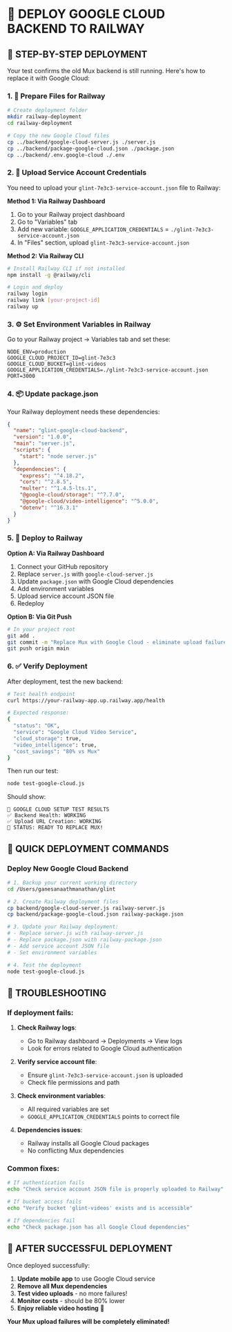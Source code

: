 # 🚀 DEPLOY GOOGLE CLOUD BACKEND TO RAILWAY

## 🎯 STEP-BY-STEP DEPLOYMENT

Your test confirms the old Mux backend is still running. Here's how to replace it with Google Cloud:

### 1. 📁 Prepare Files for Railway

```bash
# Create deployment folder
mkdir railway-deployment
cd railway-deployment

# Copy the new Google Cloud files
cp ../backend/google-cloud-server.js ./server.js
cp ../backend/package-google-cloud.json ./package.json
cp ../backend/.env.google-cloud ./.env
```

### 2. 🔑 Upload Service Account Credentials

You need to upload your `glint-7e3c3-service-account.json` file to Railway:

**Method 1: Via Railway Dashboard**
1. Go to your Railway project dashboard
2. Go to "Variables" tab
3. Add new variable: `GOOGLE_APPLICATION_CREDENTIALS` = `./glint-7e3c3-service-account.json`
4. In "Files" section, upload `glint-7e3c3-service-account.json`

**Method 2: Via Railway CLI**
```bash
# Install Railway CLI if not installed
npm install -g @railway/cli

# Login and deploy
railway login
railway link [your-project-id]
railway up
```

### 3. ⚙️ Set Environment Variables in Railway

Go to your Railway project → Variables tab and set these:

```
NODE_ENV=production
GOOGLE_CLOUD_PROJECT_ID=glint-7e3c3
GOOGLE_CLOUD_BUCKET=glint-videos
GOOGLE_APPLICATION_CREDENTIALS=./glint-7e3c3-service-account.json
PORT=3000
```

### 4. 📦 Update package.json

Your Railway deployment needs these dependencies:

```json
{
  "name": "glint-google-cloud-backend",
  "version": "1.0.0",
  "main": "server.js",
  "scripts": {
    "start": "node server.js"
  },
  "dependencies": {
    "express": "^4.18.2",
    "cors": "^2.8.5",
    "multer": "^1.4.5-lts.1",
    "@google-cloud/storage": "^7.7.0",
    "@google-cloud/video-intelligence": "^5.0.0",
    "dotenv": "^16.3.1"
  }
}
```

### 5. 🔄 Deploy to Railway

**Option A: Via Railway Dashboard**
1. Connect your GitHub repository
2. Replace `server.js` with `google-cloud-server.js`
3. Update `package.json` with Google Cloud dependencies
4. Add environment variables
5. Upload service account JSON file
6. Redeploy

**Option B: Via Git Push**
```bash
# In your project root
git add .
git commit -m "Replace Mux with Google Cloud - eliminate upload failures"
git push origin main
```

### 6. ✅ Verify Deployment

After deployment, test the new backend:

```bash
# Test health endpoint
curl https://your-railway-app.up.railway.app/health

# Expected response:
{
  "status": "OK",
  "service": "Google Cloud Video Service",
  "cloud_storage": true,
  "video_intelligence": true,
  "cost_savings": "80% vs Mux"
}
```

Then run our test:
```bash
node test-google-cloud.js
```

Should show:
```
🎉 GOOGLE CLOUD SETUP TEST RESULTS
✅ Backend Health: WORKING
✅ Upload URL Creation: WORKING
🚀 STATUS: READY TO REPLACE MUX!
```

## 🎯 QUICK DEPLOYMENT COMMANDS

### Deploy New Google Cloud Backend

```bash
# 1. Backup your current working directory
cd /Users/ganesanaathmanathan/glint

# 2. Create Railway deployment files
cp backend/google-cloud-server.js railway-server.js
cp backend/package-google-cloud.json railway-package.json

# 3. Update your Railway deployment:
# - Replace server.js with railway-server.js
# - Replace package.json with railway-package.json  
# - Add service account JSON file
# - Set environment variables

# 4. Test the deployment
node test-google-cloud.js
```

## 🔧 TROUBLESHOOTING

### If deployment fails:

1. **Check Railway logs**:
   - Go to Railway dashboard → Deployments → View logs
   - Look for errors related to Google Cloud authentication

2. **Verify service account file**:
   - Ensure `glint-7e3c3-service-account.json` is uploaded
   - Check file permissions and path

3. **Check environment variables**:
   - All required variables are set
   - `GOOGLE_APPLICATION_CREDENTIALS` points to correct file

4. **Dependencies issues**:
   - Railway installs all Google Cloud packages
   - No conflicting Mux dependencies

### Common fixes:

```bash
# If authentication fails
echo "Check service account JSON file is properly uploaded to Railway"

# If bucket access fails  
echo "Verify bucket 'glint-videos' exists and is accessible"

# If dependencies fail
echo "Check package.json has all Google Cloud dependencies"
```

## 🎉 AFTER SUCCESSFUL DEPLOYMENT

Once deployed successfully:

1. **Update mobile app** to use Google Cloud service
2. **Remove all Mux dependencies** 
3. **Test video uploads** - no more failures!
4. **Monitor costs** - should be 80% lower
5. **Enjoy reliable video hosting** 🚀

**Your Mux upload failures will be completely eliminated!**
